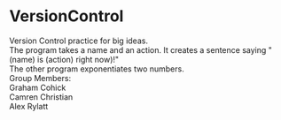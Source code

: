 # VersionControl
Version Control practice for big ideas.  
The program takes a name and an action. It creates a sentence saying "(name) is (action) right now)!"  
The other program exponentiates two numbers.  
Group Members:  
Graham Cohick  
Camren Christian  
Alex Rylatt  
